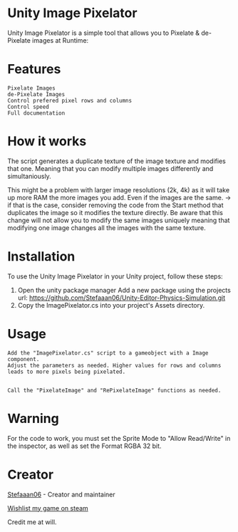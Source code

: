 # Unity Image Pixelator

Unity Image Pixelator is a  simple tool that allows you to Pixelate & de-Pixelate images at Runtime:
# Features
    Pixelate Images
    de-Pixelate Images
    Control prefered pixel rows and columns
    Control speed
    Full documentation

# How it works

The script generates a duplicate texture of the image texture and modifies that one. Meaning that you can modify multiple images differently and simultaniously. 

This might be a problem with larger image resolutions (2k, 4k) as it will take up more RAM the more images you add. Even if the images are the same.
-> if that is the case, consider removing the code from the Start method that duplicates the image so it modifies the texture directly. Be aware that this change will not allow you to modify the same images
uniquely meaning that modifying one image changes all the images with the same texture. 

# Installation
    
To use the Unity Image Pixelator in your Unity project, follow these steps:

1.
    Open the unity package manager
    Add a new package using the projects url: https://github.com/Stefaaan06/Unity-Editor-Physics-Simulation.git
2.
    Copy the ImagePixelator.cs into your project's Assets directory.

# Usage
    Add the "ImagePixelator.cs" script to a gameobject with a Image component.
    Adjust the parameters as needed. Higher values for rows and columns leads to more pixels being pixelated.
    
    
    Call the "PixelateImage" and "RePixelateImage" functions as needed.

# Warning
For the code to work, you must set the Sprite Mode to "Allow Read/Write" in the inspector, as well as set the Format RGBA 32 bit.

# Creator
[Stefaaan06](https://twitter.com/Stefaaan06) - Creator and maintainer

[Wishlist my game on steam](https://store.steampowered.com/app/2547010/Mik/)

Credit me at will.
